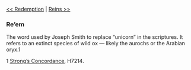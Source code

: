 [<< Redemption](Redemption.md)  |  [Reins >>](Reins.md)

### Re’em
The word used by Joseph Smith to replace “unicorn” in the scriptures. It refers to an extinct species of wild ox — likely the aurochs or the Arabian oryx.1



1
[Strong’s Concordance](#), H7214.